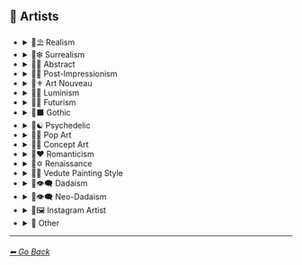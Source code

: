 ## 📔 Artists


- <details><summary>📔⛱ Realism</summary>

	| Keyword        | Example      |
	| ------------- |:-------------:|
	|Painting by Ivan Shishkin| <img src="https://github.com/willwulfken/MidJourney-Styles-and-Keywords/blob/main/Images/MidJourney%20Styles%20(sphere)/sphere_paintingbyIvanShishkin.png?raw=true" width="256" /> |
	|Painting by Zdzislaw Beksinski| <img src="https://github.com/willwulfken/MidJourney-Styles-and-Keywords/blob/main/Images/MidJourney%20Styles%20(sphere)/sphere_paintingbyZdzislawBeksinski.png?raw=true" width="256" /> |
	|Painting by Claude Lorrain| <img src="https://github.com/willwulfken/MidJourney-Styles-and-Keywords/blob/main/Images/MidJourney%20Styles%20(sphere)/sphere_paintingbyClaudeLorrain.png?raw=true" width="256" /> |
	|Painting by Edward Hopper| <img src="https://github.com/willwulfken/MidJourney-Styles-and-Keywords/blob/main/Images/MidJourney%20Styles%20(sphere)/sphere_paintingbyEdwardHopper.png?raw=true" width="256" /> |
	|Painting by Vilhelm Hammershoi| <img src="https://github.com/willwulfken/MidJourney-Styles-and-Keywords/blob/main/Images/MidJourney%20Styles%20(sphere)/sphere_paintingbyVilhelmHammershoi.png?raw=true" width="256" /> |

  </details>


- <details><summary>📔❇ Surrealism</summary>

	| Keyword        | Example      |
	| ------------- |:-------------:|
	|Painting by Salvador Dali| <img src="https://github.com/willwulfken/MidJourney-Styles-and-Keywords/blob/main/Images/MidJourney%20Styles%20(sphere)/sphere_paintingbySalvadorDali.png?raw=true" width="256" /> | 
	|Painting by Pablo Picasso| <img src="https://github.com/willwulfken/MidJourney-Styles-and-Keywords/blob/main/Images/MidJourney%20Styles%20(sphere)/sphere_PaintingByPabloPicasso.png?raw=true" width="256" /> |
	|Painting by Max Ernst| <img src="https://github.com/willwulfken/MidJourney-Styles-and-Keywords/blob/main/Images/MidJourney%20Styles%20(sphere)/sphere_paintingbyMaxErnst.png?raw=true" width="256" /> |
	|Painting by Rene Magritte| <img src="https://github.com/willwulfken/MidJourney-Styles-and-Keywords/blob/main/Images/MidJourney%20Styles%20(sphere)/sphere_paintingbyReneMagritte.png?raw=true" width="256" /> |

  </details>


- <details><summary>📔💮 Abstract</summary>

	| Keyword        | Example      |
	| ------------- |:-------------:|
	|Painting by Wassily Kandinsky| <img src="https://github.com/willwulfken/MidJourney-Styles-and-Keywords/blob/main/Images/MidJourney%20Styles%20(sphere)/sphere_PaintingByWassilyKandinsky.png?raw=true" width="256" /> |
	|Painting by Marcia Santore| <img src="https://github.com/willwulfken/MidJourney-Styles-and-Keywords/blob/main/Images/MidJourney%20Styles%20(sphere)/sphere_PaintingbyMarciaSantore.png?raw=true" width="256" /> |

  </details>


- <details><summary>📔➿ Post-Impressionism</summary>

	| Keyword        | Example      |
	| ------------- |:-------------:|
	|Painting by Van Gogh| <img src="https://github.com/willwulfken/MidJourney-Styles-and-Keywords/blob/main/Images/MidJourney%20Styles%20(sphere)/sphere_paintingbyVanGogh.png?raw=true" width="256" /> | 

  </details>


- <details><summary>📔⚜ Art Nouveau</summary>

	| Keyword        | Example      |
	| ------------- |:-------------:|
	|Painting by Wes Anderson| <img src="https://github.com/willwulfken/MidJourney-Styles-and-Keywords/blob/main/Images/MidJourney%20Styles%20(sphere)/sphere_paintingbyWesAnderson.png?raw=true" width="256" /> |

  </details>


- <details><summary>📔🌄 Luminism</summary>

	| Keyword        | Example      |
	| ------------- |:-------------:|
	|Painting by Albert Bierstadt| <img src="https://github.com/willwulfken/MidJourney-Styles-and-Keywords/blob/main/Images/MidJourney%20Styles%20(sphere)/sphere_paintingbyAlbertBierstadt.png?raw=true" width="256" /> |
	|Painting by Thomas Kinkade| <img src="https://github.com/willwulfken/MidJourney-Styles-and-Keywords/blob/main/Images/MidJourney%20Styles%20(sphere)/sphere_paintingbyThomasKinkade.png?raw=true" width="256" /> |

  </details>


- <details><summary>📔🔳 Futurism</summary>

	| Keyword        | Example      |
	| ------------- |:-------------:|
	|Painting by David Alabo| <img src="https://github.com/willwulfken/MidJourney-Styles-and-Keywords/blob/main/Images/MidJourney%20Styles%20(sphere)/sphere_PaintingByDavidAlabo.png?raw=true" width="256" /> |

  </details>


- <details><summary>📔⬛ Gothic</summary>

	| Keyword        | Example      |
	| ------------- |:-------------:|
	|Painting by Gerald Brom| <img src="https://github.com/willwulfken/MidJourney-Styles-and-Keywords/blob/main/Images/MidJourney%20Styles%20(sphere)/sphere_paintingbyGeraldBrom.png?raw=true" width="256" /> |
	|Painting by Grant Wood| <img src="https://github.com/willwulfken/MidJourney-Styles-and-Keywords/blob/main/Images/MidJourney%20Styles%20(sphere)/sphere_paintingbyGrantWood.png?raw=true" width="256" /> |

  </details>


- <details><summary>📔☯ Psychedelic</summary>

	| Keyword        | Example      |
	| ------------- |:-------------:|
	|Painting by Alex Grey| <img src="https://github.com/willwulfken/MidJourney-Styles-and-Keywords/blob/main/Images/MidJourney%20Styles%20(sphere)/sphere_paintingbyAlexGrey.png?raw=true" width="256" /> |
	|Painting by Dan Mumford| <img src="https://github.com/willwulfken/MidJourney-Styles-and-Keywords/blob/main/Images/MidJourney%20Styles%20(sphere)/sphere_paintingbyDanmumford.png?raw=true" width="256" /> |

  </details>


- <details><summary>📔🔴 Pop Art</summary>

	| Keyword        | Example      |
	| ------------- |:-------------:|
	|Painting by David Hockney| <img src="https://github.com/willwulfken/MidJourney-Styles-and-Keywords/blob/main/Images/MidJourney%20Styles%20(sphere)/sphere_paintingbyDavidHockney.png?raw=true" width="256" /> |

  </details>


- <details><summary>📔🧿 Concept Art</summary>

	| Keyword        | Example      |
	| ------------- |:-------------:|
	|Painting by Marc Simonetti| <img src="https://github.com/willwulfken/MidJourney-Styles-and-Keywords/blob/main/Images/MidJourney%20Styles%20(sphere)/sphere_paintingbyMarcSimonetti.png?raw=true" width="256" /> |

  </details>


- <details><summary>📔❤ Romanticism</summary>

	| Keyword        | Example      |
	| ------------- |:-------------:|
	|Painting by John Constable| <img src="https://github.com/willwulfken/MidJourney-Styles-and-Keywords/blob/main/Images/MidJourney%20Styles%20(sphere)/sphere_paintingbyJohnConstable.png?raw=true" width="256" /> |

  </details>


- <details><summary>📔✡️ Renaissance</summary>

	| Keyword        | Example      |
	| ------------- |:-------------:|
	|Painting by Hieronymus Bosch| <img src="https://github.com/willwulfken/MidJourney-Styles-and-Keywords/blob/main/Images/MidJourney%20Styles%20(sphere)/sphere_paintingbyHieronymusBosch.png?raw=true" width="256" /> |

  </details>


- <details><summary>📔🌇 Vedute Painting Style</summary>

	| Keyword        | Example      |
	| ------------- |:-------------:|
	|Painting by Canaletto| <img src="https://github.com/willwulfken/MidJourney-Styles-and-Keywords/blob/main/Images/MidJourney%20Styles%20(sphere)/sphere_paintingbyCanaletto.png?raw=true" width="256" /> |

  </details>


- <details><summary>📔👁‍🗨 Dadaism</summary>

	| Keyword        | Example      |
	| ------------- |:-------------:|
	|Painting by Robert Rauschenberg| <img src="https://github.com/willwulfken/MidJourney-Styles-and-Keywords/blob/main/Images/MidJourney%20Styles%20(sphere)/sphere_PaintingbyRobertRauschenberg.png?raw=true" width="256" /> |
	|Art by Man Ray| <img src="https://github.com/willwulfken/MidJourney-Styles-and-Keywords/blob/main/Images/MidJourney%20Styles%20(sphere)/sphere_ArtbyManRay.png?raw=true" width="256" /> |
	|Painting by Morton Livingston Schamberg| <img src="https://github.com/willwulfken/MidJourney-Styles-and-Keywords/blob/main/Images/MidJourney%20Styles%20(sphere)/sphere_PaintingbyMortonLivingstonSchamberg.png?raw=true" width="256" /> |
	|Art by Marcel Duchamp| <img src="https://github.com/willwulfken/MidJourney-Styles-and-Keywords/blob/main/Images/MidJourney%20Styles%20(sphere)/sphere_ArtbyMarcelDuchamp.png?raw=true" width="256" /> |
	|Art by Suzanne Duchamp| <img src="https://github.com/willwulfken/MidJourney-Styles-and-Keywords/blob/main/Images/MidJourney%20Styles%20(sphere)/sphere_ArtbySuzanneDuchamp.png?raw=true" width="256" /> |
	|Painting by Francis Picabia| <img src="https://github.com/willwulfken/MidJourney-Styles-and-Keywords/blob/main/Images/MidJourney%20Styles%20(sphere)/sphere_PaintingbyFrancisPicabia.png?raw=true" width="256" /> |
	|Art by Georges Ribemont-Dessaignes| <img src="https://github.com/willwulfken/MidJourney-Styles-and-Keywords/blob/main/Images/MidJourney%20Styles%20(sphere)/sphere_ArtbyGeorgesRibemont-Dessaignes.png?raw=true" width="256" /> |
	|Painting by Juliette Roche| <img src="https://github.com/willwulfken/MidJourney-Styles-and-Keywords/blob/main/Images/MidJourney%20Styles%20(sphere)/sphere_PaintingbyJulietteRoche.png?raw=true" width="256" /> |
	|Art by Max Ernst| <img src="https://github.com/willwulfken/MidJourney-Styles-and-Keywords/blob/main/Images/MidJourney%20Styles%20(sphere)/sphere_ArtbyMaxErnst.png?raw=true" width="256" /> |
	|Art by Wilhelm Fick| <img src="https://github.com/willwulfken/MidJourney-Styles-and-Keywords/blob/main/Images/MidJourney%20Styles%20(sphere)/sphere_ArtbyWilhelmFick.png?raw=true" width="256" /> |
	|Art by George Grosz| <img src="https://github.com/willwulfken/MidJourney-Styles-and-Keywords/blob/main/Images/MidJourney%20Styles%20(sphere)/sphere_ArtbyGeorgeGrosz.png?raw=true" width="256" /> |
	|Art by Hannah Hoch| <img src="https://github.com/willwulfken/MidJourney-Styles-and-Keywords/blob/main/Images/MidJourney%20Styles%20(sphere)/sphere_ArtbyHannahHoch.png?raw=true" width="256" /> |
	|Art by Kurt Schwitters| <img src="https://github.com/willwulfken/MidJourney-Styles-and-Keywords/blob/main/Images/MidJourney%20Styles%20(sphere)/sphere_ArtbyKurtSchwitters.png?raw=true" width="256" /> |
	|Painting by Julius Evola| <img src="https://github.com/willwulfken/MidJourney-Styles-and-Keywords/blob/main/Images/MidJourney%20Styles%20(sphere)/sphere_PaintingbyJuliusEvola.png?raw=true" width="256" /> |
	|Painting by Serge Charchoune| <img src="https://github.com/willwulfken/MidJourney-Styles-and-Keywords/blob/main/Images/MidJourney%20Styles%20(sphere)/sphere_PaintingbySergeCharchoune.png?raw=true" width="256" /> |
	|Art by Ilia Zdanevich| <img src="https://github.com/willwulfken/MidJourney-Styles-and-Keywords/blob/main/Images/MidJourney%20Styles%20(sphere)/sphere_ArtbyIliaZdanevich.png?raw=true" width="256" /> |
	|Painting by Jean Crotti| <img src="https://github.com/willwulfken/MidJourney-Styles-and-Keywords/blob/main/Images/MidJourney%20Styles%20(sphere)/sphere_PaintingbyJeanCrotti.png?raw=true" width="256" /> |
	|Art by Sophie Taeuber-Arp| <img src="https://github.com/willwulfken/MidJourney-Styles-and-Keywords/blob/main/Images/MidJourney%20Styles%20(sphere)/sphere_ArtbySophieTaeuber-Arp.png?raw=true" width="256" /> |

  </details>


- <details><summary>📔👁‍🗨 Neo-Dadaism</summary>

	| Keyword        | Example      |
	| ------------- |:-------------:|
	|Art by Genpei Akasegawa| <img src="https://github.com/willwulfken/MidJourney-Styles-and-Keywords/blob/main/Images/MidJourney%20Styles%20(sphere)/sphere_Art by Genpei Akasegawa.png?raw=true" width="256" /> |
	|Painting by Josip Demirovic Devj| <img src="https://github.com/willwulfken/MidJourney-Styles-and-Keywords/blob/main/Images/MidJourney%20Styles%20(sphere)/sphere_PaintingbyJosipDemirovicDevj.png?raw=true" width="256" /> |
	|Painting by Jim Dine| <img src="https://github.com/willwulfken/MidJourney-Styles-and-Keywords/blob/main/Images/MidJourney%20Styles%20(sphere)/sphere_PaintingbyJimDine.png?raw=true" width="256" /> |
	|Art by Arthur Kopcke| <img src="https://github.com/willwulfken/MidJourney-Styles-and-Keywords/blob/main/Images/MidJourney%20Styles%20(sphere)/sphere_ArtbyArthurKopcke.png?raw=true" width="256" /> |
	|Art by George Maciunas| <img src="https://github.com/willwulfken/MidJourney-Styles-and-Keywords/blob/main/Images/MidJourney%20Styles%20(sphere)/sphere_ArtbyGeorgeMaciunas.png?raw=true" width="256" /> |
	|Art by Valery Oisteanu| <img src="https://github.com/willwulfken/MidJourney-Styles-and-Keywords/blob/main/Images/MidJourney%20Styles%20(sphere)/sphere_ArtbyValeryOisteanu.png?raw=true" width="256" /> |
	|Painting by Ushio Shinohara| <img src="https://github.com/willwulfken/MidJourney-Styles-and-Keywords/blob/main/Images/MidJourney%20Styles%20(sphere)/sphere_PaintingbyUshioShinohara.png?raw=true" width="256" /> |
	|Art by Jean Tinguely| <img src="https://github.com/willwulfken/MidJourney-Styles-and-Keywords/blob/main/Images/MidJourney%20Styles%20(sphere)/sphere_ArtbyJeanTinguely.png?raw=true" width="256" /> |
	|Art by Masunobu Yoshimura| <img src="https://github.com/willwulfken/MidJourney-Styles-and-Keywords/blob/main/Images/MidJourney%20Styles%20(sphere)/sphere_ArtbyMasunobuYoshimura.png?raw=true" width="256" /> |

  </details>

- <details><summary>📔🖼 Instagram Artist</summary>

	| Keyword        | Example      |
	| ------------- |:-------------:|
	|Uon.visuals| <img src="https://github.com/willwulfken/MidJourney-Styles-and-Keywords/blob/main/Images/MidJourney%20Styles%20(sphere)/sphere_Uon.visuals.png?raw=true" width="256" /> |
	|Art by Uon.visuals| <img src="https://github.com/willwulfken/MidJourney-Styles-and-Keywords/blob/main/Images/MidJourney%20Styles%20(sphere)/sphere_ArtbyUon.visuals.png?raw=true" width="256" /> |
	|Artofethan| <img src="https://github.com/willwulfken/MidJourney-Styles-and-Keywords/blob/main/Images/MidJourney%20Styles%20(sphere)/sphere_Artofethan.png?raw=true" width="256" /> |
	|Art by artofethan| <img src="https://github.com/willwulfken/MidJourney-Styles-and-Keywords/blob/main/Images/MidJourney%20Styles%20(sphere)/sphere_Artbyartofethan.png?raw=true" width="256" /> |

  </details>

- <details><summary>📔 Other</summary>

	| Keyword        | Example      |
	| ------------- |:-------------:|
	|Painting by Bob Ross| <img src="https://github.com/willwulfken/MidJourney-Styles-and-Keywords/blob/main/Images/MidJourney%20Styles%20(sphere)/sphere_PaintingbyBobRoss.png?raw=true" width="256" /> |
	|Painting by John Howe| <img src="https://github.com/willwulfken/MidJourney-Styles-and-Keywords/blob/main/Images/MidJourney%20Styles%20(sphere)/sphere_paintingbyJohnHowe.png?raw=true" width="256" /> |
	|Painting by Hugh Ferriss| <img src="https://github.com/willwulfken/MidJourney-Styles-and-Keywords/blob/main/Images/MidJourney%20Styles%20(sphere)/sphere_paintingbyHughFerriss.png?raw=true" width="256" /> |
	|Painting by Boris Smirnoff| <img src="https://github.com/willwulfken/MidJourney-Styles-and-Keywords/blob/main/Images/MidJourney%20Styles%20(sphere)/sphere_PaintingbyBorisSmirnoff.png?raw=true" width="256" /> |

  </details>

---
###### [⬅ Go Back](https://github.com/willwulfken/MidJourney-Styles-and-Keywords/blob/main/README.md)